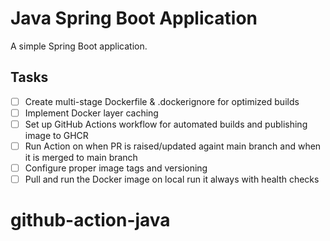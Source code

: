 # Java Spring Boot Application

A simple Spring Boot application.

## Tasks


- [ ] Create multi-stage Dockerfile & .dockerignore for optimized builds
- [ ] Implement Docker layer caching
- [ ] Set up GitHub Actions workflow for automated builds and publishing image to GHCR
- [ ] Run Action on when PR is raised/updated againt main branch and when it is merged to main branch
- [ ] Configure proper image tags and versioning
- [ ] Pull and run the Docker image on local run it always with health checks

# github-action-java
 